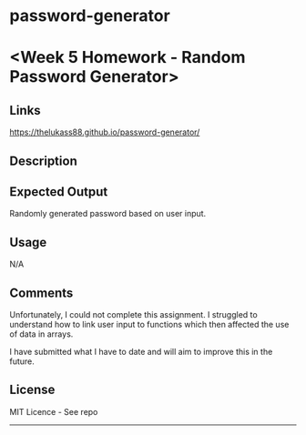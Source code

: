 # password-generator

# <Week 5 Homework - Random Password Generator>

## Links
https://thelukass88.github.io/password-generator/


## Description



## Expected Output
Randomly generated password based on user input. 

## Usage

N/A

## Comments

Unfortunately, I could not complete this assignment. 
I struggled to understand how to link user input to functions which then affected the use of data in arrays. 

I have submitted what I have to date and will aim to improve this in the future. 


## License

MIT Licence - See repo

---